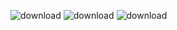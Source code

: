 ![download](https://github.com/user-attachments/assets/e800c07f-b6b1-4ef6-bad5-5d46b670589b)
![download](https://github.com/user-attachments/assets/b6c9093c-43bc-4baa-85fc-b6c01b4052d3)
![download](https://github.com/user-attachments/assets/0f7afa8a-6cd4-462a-9c3a-28d4d7e5acf3)
